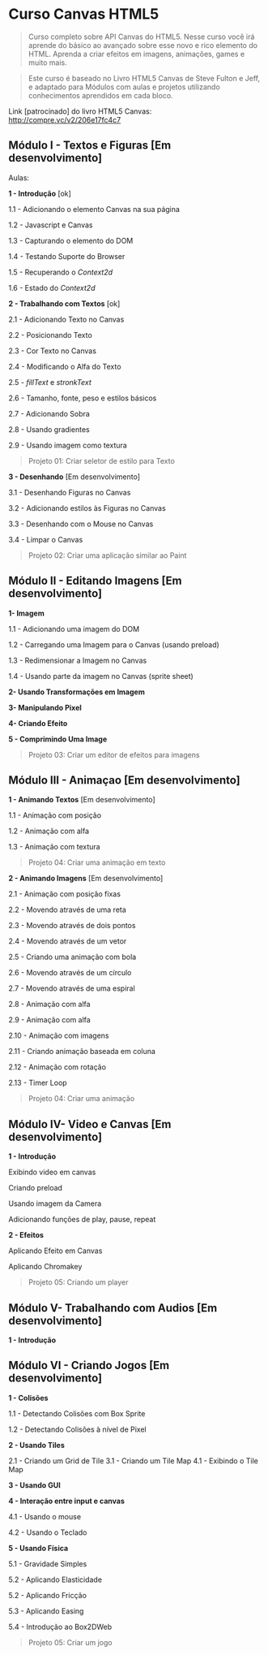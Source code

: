 # Curso Canvas HTML5

> Curso completo sobre API Canvas do HTML5. Nesse curso você irá aprende do básico ao avançado
sobre esse novo e rico elemento do HTML. Aprenda a criar efeitos em imagens, animações, games e muito mais.

> Este curso é baseado no Livro HTML5 Canvas de Steve Fulton e Jeff, e adaptado para Módulos com aulas e 
projetos utilizando conhecimentos aprendidos em cada bloco.

Link [patrocinado] do livro HTML5 Canvas: http://compre.vc/v2/206e17fc4c7

## Módulo I - Textos e Figuras [Em desenvolvimento]

Aulas:


**1 - Introdução** [ok]
 
1.1 - Adicionando o elemento Canvas na sua página

1.2 - Javascript e Canvas

1.3 - Capturando o elemento do DOM

1.4 - Testando Suporte do Browser

1.5 - Recuperando o *Context2d*

1.6 - Estado do *Context2d*


**2 - Trabalhando com Textos** [ok]

2.1 - Adicionando Texto no Canvas

2.2 - Posicionando Texto  

2.3 - Cor Texto no Canvas

2.4 - Modificando o Alfa do Texto  

2.5 - *fillText* e *stronkText*

2.6 - Tamanho, fonte, peso e estilos básicos

2.7 - Adicionando Sobra

2.8 - Usando gradientes

2.9 - Usando imagem como textura

>Projeto 01: Criar seletor de estilo para Texto

**3 - Desenhando** [Em desenvolvimento]
 
3.1 - Desenhando Figuras no Canvas

3.2 - Adicionando estilos às Figuras no Canvas

3.3 - Desenhando com o Mouse no Canvas

3.4 - Limpar o Canvas

>Projeto 02: Criar uma aplicação similar ao Paint

## Módulo II - Editando Imagens [Em desenvolvimento]

**1- Imagem**

1.1 - Adicionando uma imagem do DOM

1.2 - Carregando uma Imagem para o Canvas (usando preload)

1.3 - Redimensionar a Imagem no Canvas

1.4 - Usando parte da imagem no Canvas (sprite sheet)

**2- Usando Transformações em Imagem**


**3- Manipulando Pixel**


**4- Criando Efeito**


**5 - Comprimindo Uma Image**


>Projeto 03: Criar um editor de efeitos para imagens

## Módulo III - Animaçao [Em desenvolvimento]

**1 - Animando Textos** [Em desenvolvimento]

1.1 - Animação com posição

1.2 - Animação com alfa

1.3 - Animação com textura

>Projeto 04: Criar uma animação em texto

**2 - Animando Imagens** [Em desenvolvimento]

2.1 - Animação com posição fixas

2.2 - Movendo através de uma reta

2.3 - Movendo através de dois pontos	

2.4 - Movendo através de um vetor

2.5 - Criando uma animação com bola

2.6 - Movendo através de um círculo 

2.7 - Movendo através de uma espiral

2.8 - Animação com alfa
	
2.9 - Animação com alfa
		
2.10 - Animação com imagens

2.11 - Criando animação baseada em coluna

2.12 - Animação com rotação

2.13 - Timer Loop


>Projeto 04: Criar uma animação
 
## Módulo IV- Video e Canvas [Em desenvolvimento]

**1 - Introdução**

Exibindo video em canvas

Criando preload

Usando imagem da Camera

Adicionando funções de play, pause, repeat

**2 - Efeitos**

Aplicando Efeito em Canvas

Aplicando Chromakey 


> Projeto 05: Criando um player

## Módulo V- Trabalhando com Audios [Em desenvolvimento]

**1 - Introdução**





## Módulo VI - Criando Jogos [Em desenvolvimento]

**1 - Colisões** 

1.1 - Detectando Colisões com Box Sprite

1.2 - Detectando Colisões à nível de Pixel

**2 - Usando Tiles** 

2.1 - Criando um Grid de Tile
3.1 - Criando um Tile Map
4.1 - Exibindo o Tile Map

**3 - Usando GUI**


**4 - Interação entre input e canvas**

4.1 - Usando o mouse

4.2 - Usando o Teclado

**5 - Usando Física**

5.1 - Gravidade Simples

5.2 - Aplicando Elasticidade

5.2 - Aplicando Fricção

5.3 - Aplicando Easing

5.4 - Introdução ao Box2DWeb


> Projeto 05: Criar um jogo
